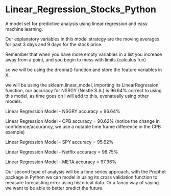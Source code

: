 # Linear_Regression_Stocks_Python

A model set for predictive analysis using linear regression and easy machine learning.  


Our explanatory variables in this model strategy are the moving averages for past 3 days and 9 days for the stock price. 

Remember that when you have more empty variables in a list you increase away from a point, and you begin to mess with limits (calculus fun)

so we will be using the dropna() function and store the feature variables in X.

we will be using the sklearn.linear_model, importing its LinearRegression function,
our accuracy for NSRGY (Nestlé S.A.) is 96.64% correct to using this model, as time goes on I will add to this, evenatually using other models.

Linear Regression Model - NSGRY accuracy = 96.64% 

Linear Regression Model - CPB accuracy = 90.62% (notice the change in confidence/accurancy, we use a notable time frame difference in the CPB example)

Linear Regression Model - SPY accuracy = 95.62% 

Linear Regression Model - Netflix accuracy = 98.75%

Linear Regression Model - META accuracy = 97.96%

Our second type of analysis will be a time series approach, with the Prophet package in Python we can model in using its cross validation function to measure forecasting error using historical data. Or a fancy way of saying we want to be able to better predict the future. 


